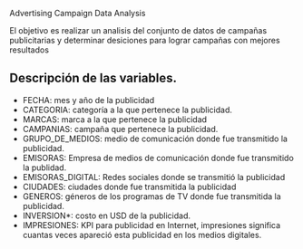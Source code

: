 Advertising Campaign Data Analysis

El objetivo es realizar un analisis del conjunto de datos de campañas publicitarias y determinar desiciones para lograr campañas con mejores resultados

## Descripción de las variables.

* FECHA: mes y año de la publicidad
* CATEGORIA: categoría a la que pertenece la publicidad.
* MARCAS: marca a la que pertenece la publicidad
* CAMPANIAS: campaña que pertenece la publicidad.
* GRUPO_DE_MEDIOS: medio de comunicación donde fue transmitido la publicidad.
* EMISORAS: Empresa de medios de comunicación donde fue transmitido la publidad.
* EMISORAS_DIGITAL: Redes sociales donde se transmitió la publicidad
* CIUDADES: ciudades donde fue transmitida la publicidad
* GENEROS: géneros de los programas de TV donde fue transmitida la publicidad.
* INVERSION*: costo en USD de la publicidad.
* IMPRESIONES: KPI para publicidad en Internet, impresiones significa cuantas veces apareció esta publicidad en los medios digitales.
